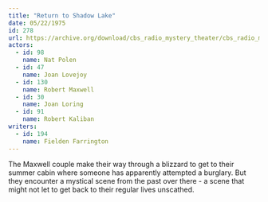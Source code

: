 ```yaml
---
title: "Return to Shadow Lake"
date: 05/22/1975
id: 278
url: https://archive.org/download/cbs_radio_mystery_theater/cbs_radio_mystery_theater-0251-0300.zip/cbs_radio_mystery_theater-0251-0300%2Fcbsrmt_0278_return_to_shadow_lake.mp3
actors:  
  - id: 98
    name: Nat Polen  
  - id: 47
    name: Joan Lovejoy  
  - id: 130
    name: Robert Maxwell  
  - id: 30
    name: Joan Loring  
  - id: 91
    name: Robert Kaliban
writers:  
  - id: 194
    name: Fielden Farrington
---
```

The Maxwell couple make their way through a blizzard to get to their summer cabin where someone has apparently attempted a burglary. But they encounter a mystical scene from the past over there - a scene that might not let to get back to their regular lives unscathed.